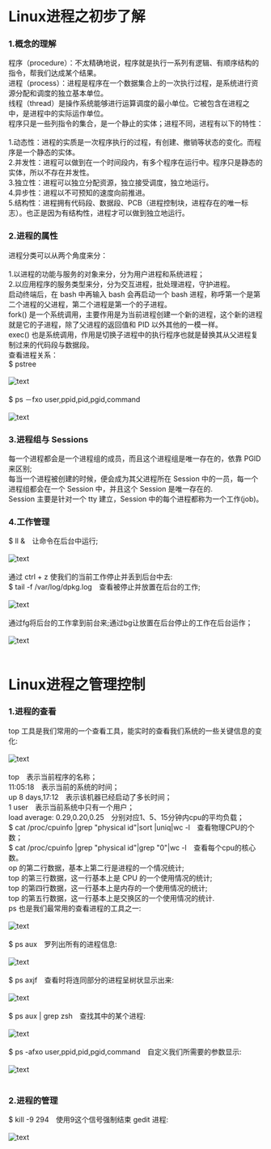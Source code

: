 # Linux进程之初步了解
### 1.概念的理解
程序（procedure）：不太精确地说，程序就是执行一系列有逻辑、有顺序结构的指令，帮我们达成某个结果。<br>
进程（process）：进程是程序在一个数据集合上的一次执行过程，是系统进行资源分配和调度的独立基本单位。<br>
线程（thread）是操作系统能够进行运算调度的最小单位。它被包含在进程之中，是进程中的实际运作单位。<br>
程序只是一些列指令的集合，是一个静止的实体；进程不同，进程有以下的特性：<br><br>
1.动态性：进程的实质是一次程序执行的过程，有创建、撤销等状态的变化。而程序是一个静态的实体。<br>
2.并发性：进程可以做到在一个时间段内，有多个程序在运行中。程序只是静态的实体，所以不存在并发性。<br>
3.独立性：进程可以独立分配资源，独立接受调度，独立地运行。<br>
4.异步性：进程以不可预知的速度向前推进。<br>
5.结构性：进程拥有代码段、数据段、PCB（进程控制块，进程存在的唯一标志）。也正是因为有结构性，进程才可以做到独立地运行。<br>
### 2.进程的属性
进程分类可以从两个角度来分：<br><br>
1.以进程的功能与服务的对象来分，分为用户进程和系统进程；<br>
2.以应用程序的服务类型来分，分为交互进程，批处理进程，守护进程。<br>
启动终端后，在 bash 中再输入 bash 会再启动一个 bash 进程，称呼第一个是第二个进程的父进程，第二个进程是第一个的子进程。<br>
fork() 是一个系统调用，主要作用是为当前进程创建一个新的进程，这个新的进程就是它的子进程，除了父进程的返回值和 PID 以外其他的一模一样。<br>
exec() 也是系统调用，作用是切换子进程中的执行程序也就是替换其从父进程复制过来的代码段与数据段。<br>
查看进程关系：<br>
$ pstree<br><br>
![text](https://github.com/asdLingDe/hellow-world/blob/master/%E5%87%8C%E5%BE%B7/c1.png?raw=true)<br><br>
$ ps －fxo user,ppid,pid,pgid,command<br><br>
![text](https://github.com/asdLingDe/hellow-world/blob/master/%E5%87%8C%E5%BE%B7/c2.png?raw=true)<br>
### 3.进程组与 Sessions
每一个进程都会是一个进程组的成员，而且这个进程组是唯一存在的，依靠 PGID来区别;<br>
每当一个进程被创建的时候，便会成为其父进程所在 Session 中的一员，每一个进程组都会在一个 Session 中，并且这个 Session 是唯一存在的.<br>
Session 主要是针对一个 tty 建立，Session 中的每个进程都称为一个工作(job)。<br>
### 4.工作管理
$ ll &　让命令在后台中运行;<br><br>
![text](https://github.com/asdLingDe/hellow-world/blob/master/%E5%87%8C%E5%BE%B7/c3.png?raw=true)<br><br>
通过 ctrl + z 使我们的当前工作停止并丢到后台中去:<br>
$ tail -f /var/log/dpkg.log　查看被停止并放置在后台的工作;<br><br>
![text](https://github.com/asdLingDe/hellow-world/blob/master/%E5%87%8C%E5%BE%B7/c4.png?raw=true)<br><br>
通过fg将后台的工作拿到前台来;通过bg让放置在后台停止的工作在后台运作；<br><br>
![text](https://github.com/asdLingDe/hellow-world/blob/master/%E5%87%8C%E5%BE%B7/c5.png?raw=true)<br><br>
# Linux进程之管理控制
### 1.进程的查看
top 工具是我们常用的一个查看工具，能实时的查看我们系统的一些关键信息的变化:<br><br>
![text](https://github.com/asdLingDe/hellow-world/blob/master/%E5%87%8C%E5%BE%B7/c6.png?raw=true)<br><br>
top　表示当前程序的名称；<br>
11:05:18　表示当前的系统的时间；<br>
up 8 days,17:12　表示该机器已经启动了多长时间；<br>
1 user　表示当前系统中只有一个用户；<br>
load average: 0.29,0.20,0.25　分别对应1、5、15分钟内cpu的平均负载；<br>
$ cat /proc/cpuinfo |grep "physical id"|sort |uniq|wc -l　查看物理CPU的个数；<br>
$ cat /proc/cpuinfo |grep "physical id"|grep "0"|wc -l　查看每个cpu的核心数。<br>
op 的第二行数据，基本上第二行是进程的一个情况统计;<br>
top 的第三行数据，这一行基本上是 CPU 的一个使用情况的统计;<br>
top 的第四行数据，这一行基本上是内存的一个使用情况的统计;<br>
top 的第五行数据，这一行基本上是交换区的一个使用情况的统计.<br>
ps 也是我们最常用的查看进程的工具之一:<br><br>
![text](https://github.com/asdLingDe/hellow-world/blob/master/%E5%87%8C%E5%BE%B7/c7.png?raw=true)<br><br>
$ ps aux　罗列出所有的进程信息:<br><br>
![text](https://github.com/asdLingDe/hellow-world/blob/master/%E5%87%8C%E5%BE%B7/c8.png?raw=true)<br><br>
$ ps axjf　查看时将连同部分的进程呈树状显示出来:<br><br>
![text](https://github.com/asdLingDe/hellow-world/blob/master/%E5%87%8C%E5%BE%B7/c9.png?raw=true)<br><br>
$ ps aux | grep zsh　查找其中的某个进程:<br><br>
![text](https://github.com/asdLingDe/hellow-world/blob/master/%E5%87%8C%E5%BE%B7/c10.png?raw=true)<br><br>
$ ps -afxo user,ppid,pid,pgid,command　自定义我们所需要的参数显示:<br><br>
![text](https://github.com/asdLingDe/hellow-world/blob/master/%E5%87%8C%E5%BE%B7/c11.png?raw=true)<br><br>
### 2.进程的管理
$ kill -9 294　使用9这个信号强制结束 gedit 进程:<br><br>
![text](https://github.com/asdLingDe/hellow-world/blob/master/%E5%87%8C%E5%BE%B7/c12.png?raw=true)<br>
